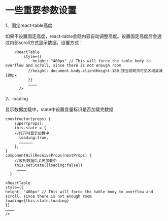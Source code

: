 # 一些重要参数设置

1、固定react-table高度

如果不设置固定高度，react-table会随内容自动调整高度。设置固定高度后会通过内部scroll方式显示数据。设置方式：

```
    <ReactTable 
        style={{
            height: "400px" // This will force the table body to overflow and scroll, since there is not enough room
          //height: document.body.clientHeight-180;按当前网页可见区域高减180px
          }}
          …………
      />
```

2、loading

显示数据加载中，state中设置变量标识是否加载完数据

```
constructor(props) {
    super(props);
    this.state = {     
    //打开时显示加载中
      loading:true,
      ………………
    };
}
componentWillReceiveProps(nextProps) {
    //收到数据后关闭加载中
    this.setState({loading:false})
     …………
  }  
  
<ReactTable
style={{
height: "400px" // This will force the table body to overflow and scroll, since there is not enough room
loading={this.state.loading}
}}
…………
/>
```



